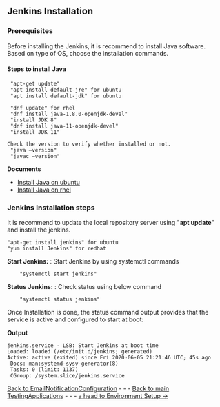 ## Jenkins Installation
### Prerequisites
Before installing the Jenkins, it is recommend to install Java software. Based on type of OS, choose the installation commands.

#### Steps to install Java 
     "apt-get update"
     "apt install default-jre" for ubuntu
     "apt install default-jdk" for ubuntu
     
     "dnf update" for rhel
     "dnf install java-1.8.0-openjdk-devel"
     "install JDK 8"
     "dnf install java-11-openjdk-devel"
     "install JDK 11"

    Check the version to verify whether installed or not.
     "java –version"
     "javac –version"

**Documents**
* [Install Java on ubuntu](https://www.digitalocean.com/community/tutorials/how-to-install-java-with-apt-on-ubuntu-18-04)
* [Install Java on rhel](https://www.tecmint.com/install-java-on-rhel-8/)

### Jenkins Installation steps
It is recommend to update the local repository server using "**apt update**" and  install the jenkins.

    "apt-get install jenkins" for ubuntu
    "yum install Jenkins" for redhat
    
  **Start Jenkins:** : Start Jenkins by using systemctl commands
  
        "systemctl start jenkins"
        
  **Status Jenkins:** : Check status using below command
  
        "systemctl status jenkins"
        
Once Installation is done, the status command output provides that the service is active and configured to start at boot: 

**Output**

    jenkins.service - LSB: Start Jenkins at boot time 
    Loaded: loaded (/etc/init.d/jenkins; generated) 
    Active: active (exited) since Fri 2020-06-05 21:21:46 UTC; 45s ago 
     Docs: man:systemd-sysv-generator(8) 
     Tasks: 0 (limit: 1137) 
     CGroup: /system.slice/jenkins.service

[Back to EmailNotificationConfiguration](./EmailNotificationConfiguration.md) - - - [Back to main TestingApplications](../../../TestingApplications.md) - - - [a head to Environment Setup ->](./EnvironmentSetup.md)
